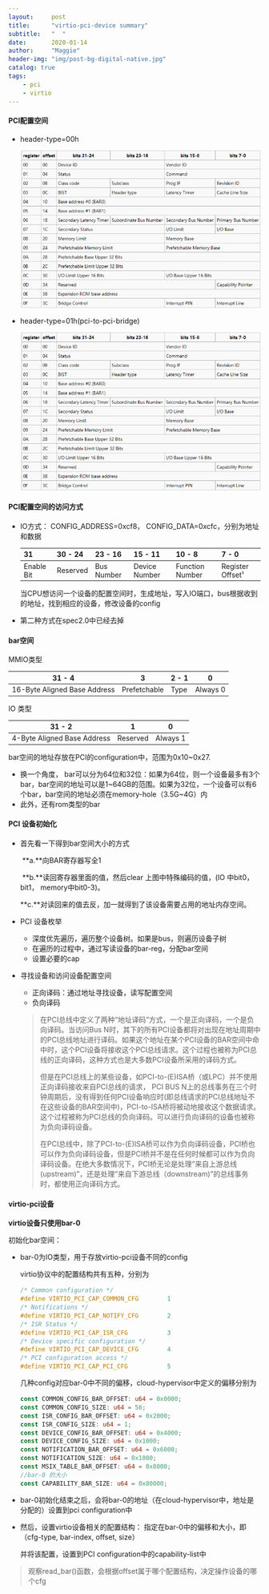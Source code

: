 ```yaml
---
layout:     post
title:      "virtio-pci-device summary"
subtitle:   "  "
date:       2020-01-14 
author:     "Maggie"
header-img: "img/post-bg-digital-native.jpg"
catalog: true
tags:
    - pci
    - virtio
---
```




#### PCI配置空间

* header-type=00h

  ![](/img/in-post/post-pci-device2.bmp)

* header-type=01h(pci-to-pci-bridge)

  ![](/img/in-post/post-pci-device2.bmp)



#### PCI配置空间的访问方式

- IO方式： CONFIG_ADDRESS=0xcf8， CONFIG_DATA=0xcfc，分别为地址和数据

  | 31         | 30 - 24  | 23 - 16    | 15 - 11       | 10 - 8          | 7 - 0            |
  | ---------- | -------- | ---------- | ------------- | --------------- | ---------------- |
  | Enable Bit | Reserved | Bus Number | Device Number | Function Number | Register Offset¹ |

  当CPU想访问一个设备的配置空间时，生成地址，写入IO端口，bus根据收到的地址，找到相应的设备，修改设备的config

- 第二种方式在spec2.0中已经去掉



#### bar空间

MMIO类型

| 31 - 4                       | 3            | 2 - 1 | 0        |
| ---------------------------- | ------------ | ----- | -------- |
| 16-Byte Aligned Base Address | Prefetchable | Type  | Always 0 |

IO 类型

| 31 - 2                      | 1        | 0        |
| --------------------------- | -------- | -------- |
| 4-Byte Aligned Base Address | Reserved | Always 1 |

bar空间的地址存放在PCI的configuration中，范围为0x10~0x27.

* 换一个角度， bar可以分为64位和32位：如果为64位，则一个设备最多有3个bar，bar空间的地址可以是1~64GB的范围。如果为32位，一个设备可以有6个bar，bar空间的地址必须在memory-hole（3.5G~4G）内
* 此外，还有rom类型的bar



#### PCI 设备初始化

* 首先看一下得到bar空间大小的方式

  ​	**a.**向BAR寄存器写全1

  ​	**b.**读回寄存器里面的值，然后clear 上图中特殊编码的值，(IO 中bit0，bit1， memory中bit0-3)。

  ​	**c.**对读回来的值去反，加一就得到了该设备需要占用的地址内存空间。

* PCI 设备枚举
  * 深度优先遍历，遍历整个设备树。如果是bus，则遍历设备子树
  * 在遍历的过程中，通过写读设备的bar-reg，分配bar空间
  * 设置必要的cap

* 寻找设备和访问设备配置空间

  * 正向译码：通过地址寻找设备，读写配置空间
  * 负向译码

  >在PCI总线中定义了两种“地址译码”方式，一个是正向译码，一个是负向译码。当访问Bus N时，其下的所有PCI设备都将对出现在地址周期中的PCI总线地址进行译码。如果这个地址在某个PCI设备的BAR空间中命中时，这个PCI设备将接收这个PCI总线请求。这个过程也被称为PCI总线的正向译码，这种方式也是大多数PCI设备所采用的译码方式。
  >
  >但是在PCI总线上的某些设备，如PCI-to-(E)ISA桥（或LPC）并不使用正向译码接收来自PCI总线的请求， PCI BUS N上的总线事务在三个时钟周期后，没有得到任何PCI设备响应时(即总线请求的PCI总线地址不在这些设备的BAR空间中)，PCI-to-ISA桥将被动地接收这个数据请求。这个过程被称为PCI总线的负向译码。可以进行负向译码的设备也被称为负向译码设备。
  >
  >在PCI总线中，除了PCI-to-(E)ISA桥可以作为负向译码设备，PCI桥也可以作为负向译码设备，但是PCI桥并不是在任何时候都可以作为负向译码设备。在绝大多数情况下，PCI桥无论是处理“来自上游总线(upstream)”，还是处理“来自下游总线（downstream)”的总线事务时，都使用正向译码方式。



#### virtio-pci设备

**virtio设备只使用bar-0**

初始化bar空间： 

- bar-0为IO类型，用于存放virtio-pci设备不同的config

  virtio协议中的配置结构共有五种，分别为

  ```c
  /* Common configuration */ 
  #define VIRTIO_PCI_CAP_COMMON_CFG        1 
  /* Notifications */ 
  #define VIRTIO_PCI_CAP_NOTIFY_CFG        2
  /* ISR Status */ 
  #define VIRTIO_PCI_CAP_ISR_CFG           3 
  /* Device specific configuration */ 
  #define VIRTIO_PCI_CAP_DEVICE_CFG        4 
  /* PCI configuration access */ 
  #define VIRTIO_PCI_CAP_PCI_CFG           5 
  ```

  几种config对应bar-0中不同的偏移，cloud-hypervisor中定义的偏移分别为

  ```rust
  const COMMON_CONFIG_BAR_OFFSET: u64 = 0x0000;
  const COMMON_CONFIG_SIZE: u64 = 56;
  const ISR_CONFIG_BAR_OFFSET: u64 = 0x2000;
  const ISR_CONFIG_SIZE: u64 = 1;
  const DEVICE_CONFIG_BAR_OFFSET: u64 = 0x4000;
  const DEVICE_CONFIG_SIZE: u64 = 0x1000;
  const NOTIFICATION_BAR_OFFSET: u64 = 0x6000;
  const NOTIFICATION_SIZE: u64 = 0x1000;
  const MSIX_TABLE_BAR_OFFSET: u64 = 0x8000;
  //bar-0 的大小
  const CAPABILITY_BAR_SIZE: u64 = 0x80000;
  ```

  

- bar-0初始化结束之后，会将bar-0的地址（在cloud-hypervisor中，地址是分配的）设置到pci configuration中

- 然后，设置virtio设备相关的配置结构： 指定在bar-0中的偏移和大小，即（cfg-type, bar-index, offset, size）

  并将该配置，设置到PCI configuration中的capability-list中

> 观察read_bar()函数，会根据offset属于哪个配置结构，决定操作设备的哪个cfg





